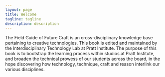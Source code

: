 ```yaml
---
layout: page
title: Welcome
tagline: tagline
description: description
---
```


The Field Guide of Future Craft is an cross-disciplinary knowledge base pertaining to creative technologies. This book is edited and maintained by the Interdisciplinary Technology Lab at Pratt Institute. The purpose of this book is to bootstrap the learning process within studios at Pratt Institute, and broaden the technical prowess of our students across the board, in the hope discovering how technology, technique, craft and reason interlink our various disciplines.
